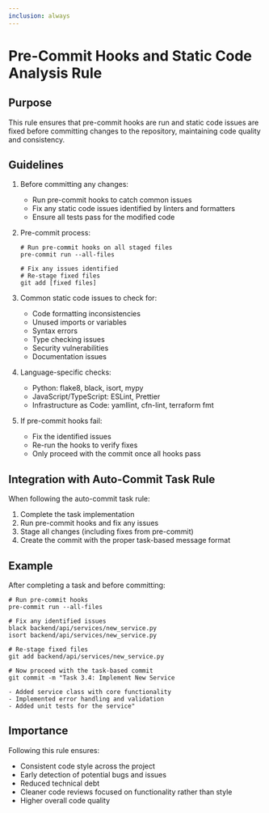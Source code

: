 ```yaml
---
inclusion: always
---
```


# Pre-Commit Hooks and Static Code Analysis Rule

## Purpose
This rule ensures that pre-commit hooks are run and static code issues are fixed before committing changes to the repository, maintaining code quality and consistency.

## Guidelines

1. Before committing any changes:
   - Run pre-commit hooks to catch common issues
   - Fix any static code issues identified by linters and formatters
   - Ensure all tests pass for the modified code

2. Pre-commit process:
   ```
   # Run pre-commit hooks on all staged files
   pre-commit run --all-files

   # Fix any issues identified
   # Re-stage fixed files
   git add [fixed files]
   ```

3. Common static code issues to check for:
   - Code formatting inconsistencies
   - Unused imports or variables
   - Syntax errors
   - Type checking issues
   - Security vulnerabilities
   - Documentation issues

4. Language-specific checks:
   - Python: flake8, black, isort, mypy
   - JavaScript/TypeScript: ESLint, Prettier
   - Infrastructure as Code: yamllint, cfn-lint, terraform fmt

5. If pre-commit hooks fail:
   - Fix the identified issues
   - Re-run the hooks to verify fixes
   - Only proceed with the commit once all hooks pass

## Integration with Auto-Commit Task Rule

When following the auto-commit task rule:
1. Complete the task implementation
2. Run pre-commit hooks and fix any issues
3. Stage all changes (including fixes from pre-commit)
4. Create the commit with the proper task-based message format

## Example

After completing a task and before committing:
```
# Run pre-commit hooks
pre-commit run --all-files

# Fix any identified issues
black backend/api/services/new_service.py
isort backend/api/services/new_service.py

# Re-stage fixed files
git add backend/api/services/new_service.py

# Now proceed with the task-based commit
git commit -m "Task 3.4: Implement New Service

- Added service class with core functionality
- Implemented error handling and validation
- Added unit tests for the service"
```

## Importance
Following this rule ensures:
- Consistent code style across the project
- Early detection of potential bugs and issues
- Reduced technical debt
- Cleaner code reviews focused on functionality rather than style
- Higher overall code quality
